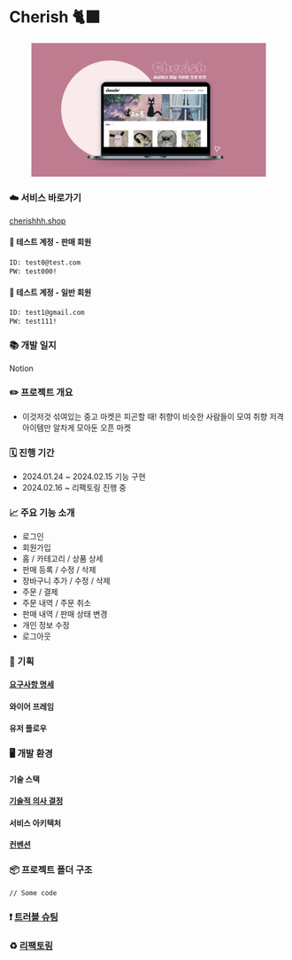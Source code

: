 # Cherish 🐈‍⬛

<figure><img src=".gitbook/assets/readmemain.png" alt=""><figcaption></figcaption></figure>

### ☁️ 서비스 바로가기

[cherishhh.shop](https://cherishhh.shop/)

#### 📍 테스트 계정 - 판매 회원

```
ID: test0@test.com
PW: test000!
```

#### 📍 테스트 계정 - 일반 회원

```
ID: test1@gmail.com
PW: test111!
```

### 📚 개발 일지

Notion

### ✏️ 프로젝트 개요

- 이것저것 섞여있는 중고 마켓은 피곤할 때! 취향이 비슷한 사람들이 모여 취향 저격 아이템만 알차게 모아둔 오픈 마켓

### 🗓 진행 기간

- 2024.01.24 \~ 2024.02.15 기능 구현
- 2024.02.16 \~ 리팩토링 진행 중

### 📈 주요 기능 소개

- 로그인
- 회원가입
- 홈 / 카테고리 / 상품 상세
- 판매 등록 / 수정 / 삭제
- 장바구니 추가 / 수정 / 삭제
- 주문 / 결제
- 주문 내역 / 주문 취소
- 판매 내역 / 판매 상태 변경
- 개인 정보 수정
- 로그아웃

### 📑 기획

#### [요구사항 명세](cherish/undefined.md)

#### 와이어 프레임

#### 유저 플로우

### 🖥 개발 환경

#### 기술 스택

#### [기술적 의사 결정](https://esoby.gitbook.io/cherish/undefined)

#### 서비스 아키텍처

#### [컨벤션](cherish/undefined-2.md)

### 📦 프로젝트 폴더 구조

```
// Some code
```

### ❗️ [트러블 슈팅](cherish/undefined-3.md)

### ♻️ [리팩토링](cherish/undefined-4.md)
